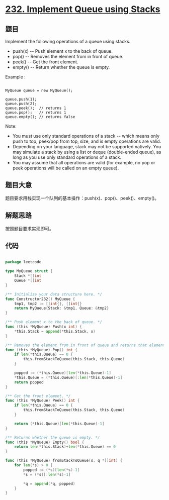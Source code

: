 # [232. Implement Queue using Stacks](https://leetcode.com/problems/implement-queue-using-stacks/)

## 题目

Implement the following operations of a queue using stacks.

- push(x) -- Push element x to the back of queue.
- pop() -- Removes the element from in front of queue.
- peek() -- Get the front element.
- empty() -- Return whether the queue is empty.

Example :

```

MyQueue queue = new MyQueue();

queue.push(1);
queue.push(2);  
queue.peek();  // returns 1
queue.pop();   // returns 1
queue.empty(); // returns false

```

Note:  

- You must use only standard operations of a stack -- which means only push to top, peek/pop from top, size, and is empty operations are valid.
- Depending on your language, stack may not be supported natively. You may simulate a stack by using a list or deque (double-ended queue), as long as you use only standard operations of a stack.
- You may assume that all operations are valid (for example, no pop or peek operations will be called on an empty queue).
 

## 题目大意

题目要求用栈实现一个队列的基本操作：push(x)、pop()、peek()、empty()。

## 解题思路

按照题目要求实现即可。



## 代码

```go

package leetcode

type MyQueue struct {
	Stack *[]int
	Queue *[]int
}

/** Initialize your data structure here. */
func Constructor232() MyQueue {
	tmp1, tmp2 := []int{}, []int{}
	return MyQueue{Stack: &tmp1, Queue: &tmp2}
}

/** Push element x to the back of queue. */
func (this *MyQueue) Push(x int) {
	*this.Stack = append(*this.Stack, x)
}

/** Removes the element from in front of queue and returns that element. */
func (this *MyQueue) Pop() int {
	if len(*this.Queue) == 0 {
		this.fromStackToQueue(this.Stack, this.Queue)
	}

	popped := (*this.Queue)[len(*this.Queue)-1]
	*this.Queue = (*this.Queue)[:len(*this.Queue)-1]
	return popped
}

/** Get the front element. */
func (this *MyQueue) Peek() int {
	if len(*this.Queue) == 0 {
		this.fromStackToQueue(this.Stack, this.Queue)
	}

	return (*this.Queue)[len(*this.Queue)-1]
}

/** Returns whether the queue is empty. */
func (this *MyQueue) Empty() bool {
	return len(*this.Stack)+len(*this.Queue) == 0
}

func (this *MyQueue) fromStackToQueue(s, q *[]int) {
	for len(*s) > 0 {
		popped := (*s)[len(*s)-1]
		*s = (*s)[:len(*s)-1]

		*q = append(*q, popped)
	}
}

```